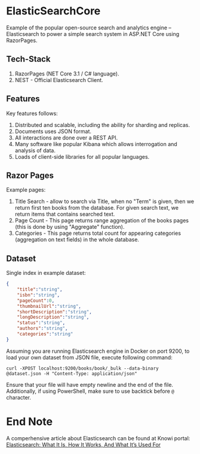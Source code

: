# ElasticSearchCore

Example of the popular open-source search and analytics engine – Elasticsearch to power a simple search system in ASP.NET Core using RazorPages.

## Tech-Stack

1. RazorPages (NET Core 3.1 / C# language).
1. NEST - Official Elasticsearch Client.

## Features

Key features follows:
1. Distributed and scalable, including the ability for sharding and replicas.
1. Documents uses JSON format.
1. All interactions are done over a REST API.
1. Many software like popular Kibana which allows interrogation and analysis of data.
1. Loads of client-side libraries for all popular languages.

## Razor Pages

Example pages:

1. Title Search - allow to search via Title, when no "Term" is given, then we return first ten books from the database. For given search text, we return items that contains searched text.
1. Page Count - This page returns range aggregation of the books pages (this is done by using "Aggregate" function).
1. Categories - This page returns total count for appearing categories (aggregation on text fields) in the whole database.

## Dataset

Single index in example dataset:

```json
{ 
    "title":"string", 
    "isbn":"string", 
    "pageCount":0, 
    "thumbnailUrl":"string", 
    "shortDescription":"string", 
    "longDescription":"string", 
    "status":"string", 
    "authors":"string", 
    "categories":"string" 
}
```

Assuming you are running Elasticsearch engine in Docker on port 9200, to load your own dataset from JSON file, execute following command:

`curl -XPOST localhost:9200/books/book/_bulk --data-binary @dataset.json -H "Content-Type: application/json"`

Ensure that your file will have empty newline and the end of the file. Additionally, if using PowerShell, make sure to use backtick before `@` character.

# End Note

A comperhensive article about Elasticsearch can be found at Knowi portal: [Elasticsearch: What It Is, How It Works, And What It’s Used For](https://www.knowi.com/blog/what-is-elastic-search/)

